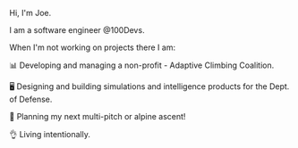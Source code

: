 Hi, I'm Joe.

I am a software engineer @100Devs.

When I'm not working on projects there I am:

:bar_chart: Developing and managing a non-profit - Adaptive Climbing Coalition.

:desktop_computer: Designing and building simulations and intelligence products for the Dept. of Defense.

:climbing: Planning my next multi-pitch or alpine ascent!

:ok_hand: Living intentionally.

<!--
**JoeGaston/JoeGaston** is a ✨ _special_ ✨ repository because its `README.md` (this file) appears on your GitHub profile.

Here are some ideas to get you started:

- 🔭 I’m currently working on ...
- 🌱 I’m currently learning ...
- 👯 I’m looking to collaborate on ...
- 🤔 I’m looking for help with ...
- 💬 Ask me about ...
- 📫 How to reach me: ...
- 😄 Pronouns: ...
- ⚡ Fun fact: ...
-->
